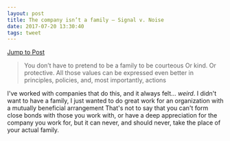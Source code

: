 ```yaml
---
layout: post
title: The company isn’t a family – Signal v. Noise
date: 2017-07-20 13:30:40
tags: tweet
---
```


[Jump to Post][1]

>You don’t have to pretend to be a family to be courteous Or kind. Or protective. All those values can be expressed even better in principles, policies, and, most importantly, actions

I've worked with companies that do this, and it always felt… *weird*. I didn't want to have a family, I just wanted to do great work for an organization with a mutually beneficial arrangement That's not to say that you can't form close bonds with those you work with, or have a deep appreciation for the company you work for, but it can never, and should never, take the place of your actual family.


[1]: https://m.signalvnoise.com/the-company-isnt-a-family-d24f26c3f3fe
